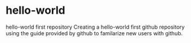 # hello-world
hello-world first repository
Creating a hello-world first github repository using the guide provided by github to familarize new users with github.
